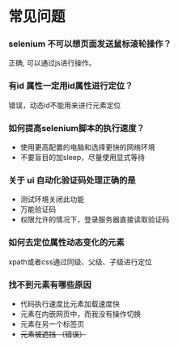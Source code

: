 # 常见问题

### selenium 不可以想页面发送鼠标滚轮操作？

正确, 可以通过js进行操作。

### 有id 属性一定用id属性进行定位？

错误，动态id不能用来进行元素定位

### **如何提高selenium脚本的执行速度？**

* 使用更高配置的电脑和选择更快的网络环境
* 不要盲目的加sleep，尽量使用显式等待

### **关于 ui 自动化验证码处理正确的是**

* 测试环境关闭此功能
* 万能验证码
* 权限允许的情况下，登录服务器直接读取验证码

### **如何去定位属性动态变化的元素**

xpath或者css通过同级、父级、子级进行定位

### **找不到元素有哪些原因**

* 代码执行速度比元素加载速度快
* 元素在内嵌网页中，而我没有操作切换
* 元素在另一个标签页
* ~~元素被遮挡 （错误）~~



